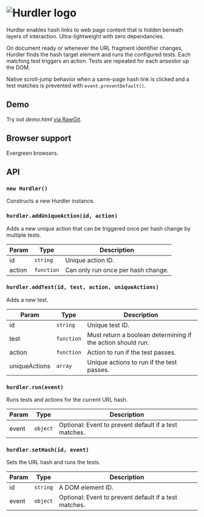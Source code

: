 # ![Hurdler logo](http://jaydenseric.com/shared/hurdler-logo.svg)

Hurdler enables hash links to web page content that is hidden beneath layers of interaction. Ultra-lightweight with zero dependancies.

On document ready or whenever the URL fragment identifier changes, Hurdler finds the hash target element and runs the configured tests. Each matching test triggers an action. Tests are repeated for each ansestor up the DOM.

Native scroll-jump behavior when a same-page hash link is clicked and a test matches is prevented with `event.preventDefault()`.

## Demo

Try out *demo.html* [via RawGit](http://rawgit.com/jaydenseric/Hurdler/master/demo.html).

## Browser support

Evergreen browsers.

## API

### `new Hurdler()`

Constructs a new Hurdler instance.

### `hurdler.addUniqueAction(id, action)`

Adds a new unique action that can be triggered once per hash change by multiple tests.

Param  | Type       | Description
------ | ---------- | ----------------------------------
id     | `string`   | Unique action ID.
action | `function` | Can only run once per hash change.

### `hurdler.addTest(id, test, action, uniqueActions)`

Adds a new test.

Param         | Type       | Description
------------- | ---------- | -----------------------------------------------------------
id            | `string`   | Unique test ID.
test          | `function` | Must return a boolean determining if the action should run.
action        | `function` | Action to run if the test passes.
uniqueActions | `array`    | Unique actions to run if the test passes.

### `hurdler.run(event)`

Runs tests and actions for the current URL hash.

Param | Type     | Description
----- | -------- | -----------------------------------------------------
event | `object` | Optional: Event to prevent default if a test matches.

### `hurdler.setHash(id, event)`

Sets the URL hash and runs the tests.

Param | Type     | Description
----- | -------- | -----------------------------------------------------
id    | `string` | A DOM element ID.
event | `object` | Optional: Event to prevent default if a test matches.
